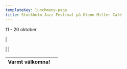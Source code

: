 ```yaml
---
templateKey: lunchmeny-page
title: Stockholm Jazz Festival på Glenn Miller Café
---
```

11 - 20 oktober




|





|
                                            |

| Varmt välkomna!                                                                   |        |
| --------------------------------------------------------------------------------- | ------ |
